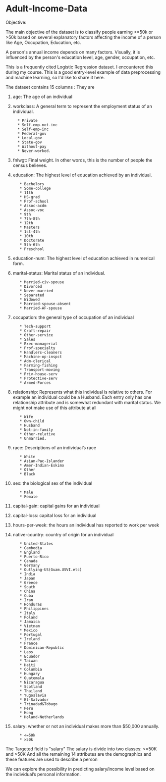 # Adult-Income-Data
Objective:

The main objective of the dataset is to classify people earning <=50k or >50k based on several explanatory factors affecting the income of a person like Age, Occupation, Education, etc.

A person's annual income depends on many factors. Visually, it is influenced by the person's education level, age, gender, occupation, etc. 

This is a frequently cited Logistic Regression dataset. I encountered this during my course. This is a good entry-level example of data preprocessing and machine learning, so I'd like to share it here.

The dataset contains 15 columns : They are

1)  age: The age of an individual
2)  workclass: A general term to represent the employment status of an individual.

          * Private
          * Self-emp-not-inc
          * Self-emp-inc
          * Federal-gov
          * Local-gov
          * State-gov
          * Without-pay
          * Never-worked.
3)  fnlwgt: Final weight. In other words, this is the number of people the census believes.
4)  education: The highest level of education achieved by an individual.

           * Bachelors
           * Some-college
           * 11th
           * HS-grad
           * Prof-school
           * Assoc-acdm
           * Assoc-voc
           * 9th
           * 7th-8th
           * 12th
           * Masters
           * 1st-4th
           * 10th
           * Doctorate
           * 5th-6th
           * Preschool
5)  education-num: The highest level of education achieved in numerical form.
6)  marital-status: Marital status of an individual.

           * Married-civ-spouse
           * Divorced
           * Never-married
           * Separated
           * Widowed
           * Married-spouse-absent
           * Married-AF-spouse
7)  occupation: the general type of occupation of an individual

           * Tech-support
           * Craft-repair
           * Other-service
           * Sales
           * Exec-managerial
           * Prof-specialty
           * Handlers-cleaners
           * Machine-op-inspct
           * Adm-clerical
           * Farming-fishing
           * Transport-moving
           * Priv-house-serv
           * Protective-serv
           * Armed-Forces
8)  relationship: Represents what this individual is relative to others. For example an individual could be a Husband. Each entry only has one relationship attribute and is somewhat redundant with marital status. We might not make use of this attribute at all

           * Wife
           * Own-child
           * Husband
           * Not-in-family
           * Other-relative
           * Unmarried.	
9)  race: Descriptions of an individual’s race

           * White
           * Asian-Pac-Islander
           * Amer-Indian-Eskimo
           * Other
           * Black
10) sex: the biological sex of the individual

           * Male
           * Female
11) capital-gain: capital gains for an individual
12) capital-loss: capital loss for an individual
13) hours-per-week: the hours an individual has reported to work per week
14) native-country: country of origin for an individual

           * United-States
           * Cambodia
           * England
           * Puerto-Rico
           * Canada
           * Germany
           * Outlying-US(Guam.USVI.etc) 
           * India 
           * Japan 
           * Greece 
           * South
           * China 
           * Cuba 
           * Iran
           * Honduras 
           * Philippines 
           * Italy
           * Poland
           * Jamaica 
           * Vietnam 
           * Mexico 
           * Portugal
           * Ireland 
           * France 
           * Dominican-Republic
           * Laos
           * Ecuador 
           * Taiwan 
           * Haiti 
           * Columbia
           * Hungary 
           * Guatemala 
           * Nicaragua 
           * Scotland 
           * Thailand 
           * Yugoslavia
           * El-Salvador
           * Trinadad&Tobago
           * Peru
           * Hong 
           * Holand-Netherlands	
15) salary: whether or not an individual makes more than $50,000 annually.

           * <=50k
           * >50k

The Targeted field is "salary"
The salary is divide into two classes: <=50K and >50K
And all the remaining 14 attributes are the demographics and these features are used to describe a person

We can explore the possibility in predicting salary/income level based on the individual’s personal information.
